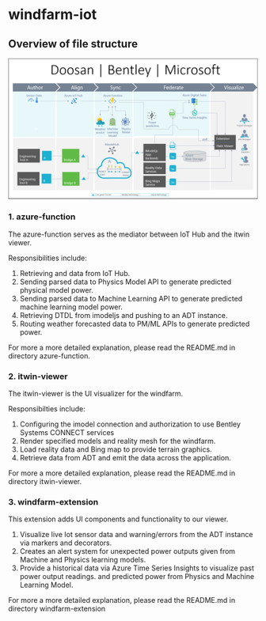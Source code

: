 # windfarm-iot

## Overview of file structure

![Dataflow Diagram](./images/DataflowDiagram.png)

### **1. azure-function**

The azure-function serves as the mediator between IoT Hub and the itwin viewer.

Responsibilities include:

1. Retrieving and  data from IoT Hub.
2. Sending parsed data to Physics Model API to generate predicted physical model power.
3. Sending parsed data to Machine Learning API to generate predicted machine learning model power.
4. Retrieving DTDL from imodeljs and pushing to an ADT instance.
6. Routing weather forecasted data to PM/ML APIs to generate predicted power.

For more a more detailed explanation, please read the README.md in directory azure-function.

### **2. itwin-viewer**

The itwin-viewer is the UI visualizer for the windfarm.

Responsibilties include:
1. Configuring the imodel connection and authorization to use Bentley Systems CONNECT services
2. Render specified models and reality mesh for the windfarm.
3. Load reality data and Bing map to provide terrain graphics.
3. Retrieve data from ADT and emit the data across the application.

For more a more detailed explanation, please read the README.md in directory itwin-viewer.

### **3. windfarm-extension**

This extension adds UI components and functionality to our viewer.

1. Visualize live Iot sensor data and warning/errors from the ADT instance via markers and decorators.
2. Creates an alert system for unexpected power outputs given from Machine and Physics learning models.
3. Provide a historical data via Azure Time Series Insights to visualize past power output readings.
 and predicted power from Physics and Machine Learning Model.

For more a more detailed explanation, please read the README.md in directory windfarm-extension